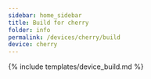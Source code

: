 ```yaml
---
sidebar: home_sidebar
title: Build for cherry
folder: info
permalink: /devices/cherry/build
device: cherry
---
```

{% include templates/device_build.md %}
